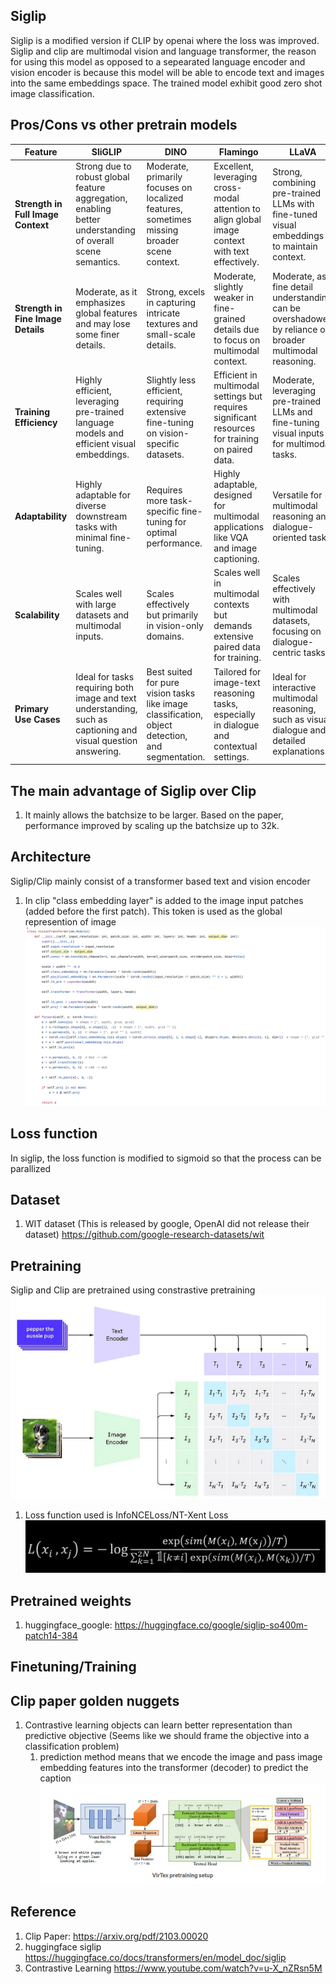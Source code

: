 ## Siglip
Siglip is a modified version if CLIP by openai where the loss was improved. Siglip and clip are multimodal vision and language transformer, the reason for using this model as opposed to a sepearated language encoder and vision encoder is because this model will be able to encode text and images into the same embeddings space. The trained model exhibit good zero shot image classification. 

## Pros/Cons vs other pretrain models
| Feature                | SliGLIP                                         | DINO                                             | Flamingo                                        | LLaVA                                           |
|------------------------|------------------------------------------------|-------------------------------------------------|------------------------------------------------|------------------------------------------------|
| **Strength in Full Image Context** | Strong due to robust global feature aggregation, enabling better understanding of overall scene semantics. | Moderate, primarily focuses on localized features, sometimes missing broader scene context. | Excellent, leveraging cross-modal attention to align global image context with text effectively. | Strong, combining pre-trained LLMs with fine-tuned visual embeddings to maintain context. |
| **Strength in Fine Image Details** | Moderate, as it emphasizes global features and may lose some finer details. | Strong, excels in capturing intricate textures and small-scale details. | Moderate, slightly weaker in fine-grained details due to focus on multimodal context. | Moderate, as fine detail understanding can be overshadowed by reliance on broader multimodal reasoning. |
| **Training Efficiency** | Highly efficient, leveraging pre-trained language models and efficient visual embeddings. | Slightly less efficient, requiring extensive fine-tuning on vision-specific datasets. | Efficient in multimodal settings but requires significant resources for training on paired data. | Moderate, leveraging pre-trained LLMs and fine-tuning visual inputs for multimodal tasks. |
| **Adaptability**        | Highly adaptable for diverse downstream tasks with minimal fine-tuning. | Requires more task-specific fine-tuning for optimal performance. | Highly adaptable, designed for multimodal applications like VQA and image captioning. | Versatile for multimodal reasoning and dialogue-oriented tasks. |
| **Scalability**         | Scales well with large datasets and multimodal inputs. | Scales effectively but primarily in vision-only domains. | Scales well in multimodal contexts but demands extensive paired data for training. | Scales effectively with multimodal datasets, focusing on dialogue-centric tasks. |
| **Primary Use Cases**   | Ideal for tasks requiring both image and text understanding, such as captioning and visual question answering. | Best suited for pure vision tasks like image classification, object detection, and segmentation. | Tailored for image-text reasoning tasks, especially in dialogue and contextual settings. | Ideal for interactive multimodal reasoning, such as visual dialogue and detailed explanations. |

## The main advantage of Siglip over Clip
1. It mainly allows the batchsize to be larger. Based on the paper, performance improved by scaling up the batchsize up to 32k.

## Architecture
Siglip/Clip mainly consist of a transformer based text and vision encoder
1. In clip "class embedding layer" is added to the image input patches (added before the first patch). This token is used as the global represention of image
![](../assets/clip_2_cls_token.png)

## Loss function
In siglip, the loss function is modified to sigmoid so that the process can be parallized


## Dataset
1. WIT dataset (This is released by google, OpenAI did not release their dataset) https://github.com/google-research-datasets/wit


## Pretraining
Siglip and Clip are pretrained using constrastive pretraining
![Siglip/Clip Constrastive pretraining](../assets/Siglip_contrastive_pretraining.png)
1. Loss function used is InfoNCELoss/NT-Xent Loss
![NT-Xent-Loss](../assets/NT-Xent-Loss.png)

## Pretrained weights
1. huggingface_google: https://huggingface.co/google/siglip-so400m-patch14-384


## Finetuning/Training

## Clip paper golden nuggets
1. Contrastive learning objects can learn better representation than predictive objective (Seems like we should frame the objective into a classification problem)
   1. prediction method means that we encode the image and pass image embedding features into the transformer (decoder) to predict the caption
   ![Virtex](../assets/VirTex.png)

## Reference
1. Clip Paper: https://arxiv.org/pdf/2103.00020
2. huggingface siglip https://huggingface.co/docs/transformers/en/model_doc/siglip
3. Contrastive Learning https://www.youtube.com/watch?v=u-X_nZRsn5M